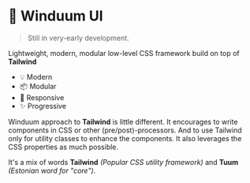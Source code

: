 # 🎨 Winduum UI

> Still in very-early development.

Lightweight, modern, modular low-level CSS framework build on top of **Tailwind**

- 💡 Modern
- 📦 Modular
- 📏 Responsive
- ✨️ Progressive

Winduum approach to **Tailwind** is little different. It encourages to write components in CSS or other (pre/post)-processors.
And to use Tailwind only for utility classes to enhance the components. It also leverages the CSS properties as much possible.<br>

It's a mix of words **Tailwind** _(Popular CSS utility framework)_ and **Tuum** _(Estonian word for "core")_.
